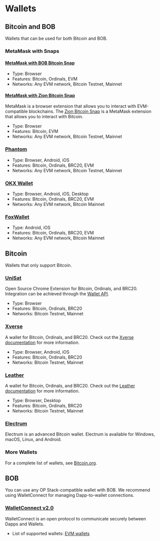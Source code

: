 # Wallets

## Bitcoin and BOB

Wallets that can be used for both Bitcoin and BOB.

### MetaMask with Snaps

#### [MetaMask with BOB Bitcoin Snap](https://snaps.metamask.io/snap/npm/gobob/bob-snap/)

- Type: Browser
- Features: Bitcoin, Ordinals, EVM
- Networks: Any EVM network, Bitcoin Testnet, Mainnet

#### [MetaMask with Zion Bitcoin Snap](https://snaps.metamask.io/snap/npm/btcsnap/)

MetaMask is a browser extension that allows you to interact with EVM-compatible blockchains. The [Zion Bitcoin Snap](https://snaps.metamask.io/snap/npm/btcsnap/) is a MetaMask extension that allows you to interact with Bitcoin.

- Type: Browser
- Features: Bitcoin, EVM
- Networks: Any EVM network, Bitcoin Testnet, Mainnet

### [Phantom](https://phantom.app/)

- Type: Browser, Android, iOS
- Features: Bitcoin, Ordinals, BRC20, EVM
- Networks: Any EVM network, Bitcoin Testnet, Mainnet

### [OKX Wallet](https://www.okx.com/web3)

- Type: Browser, Android, iOS, Desktop
- Features: Bitcoin, Ordinals, BRC20, EVM
- Networks: Any EVM network, Bitcoin Mainnet

### [FoxWallet](https://foxwallet.com/)

- Type: Android, iOS
- Features: Bitcoin, Ordinals, BRC20, EVM
- Networks: Any EVM network, Bitcoin Mainnet

## Bitcoin

Wallets that only support Bitcoin.

### [UniSat](https://unisat.io/)

Open Source Chrome Extension for Bitcoin, Ordinals, and BRC20. Integration can be achieved through the [Wallet API](https://docs.unisat.io/dev/unisat-wallet-api).

- Type: Browser
- Features: Bitcoin, Ordinals, BRC20
- Networks: Bitcoin Testnet, Mainnet

### [Xverse](https://www.xverse.app/)

A wallet for Bitcoin, Ordinals, and BRC20. Check out the [Xverse documentation](https://docs.xverse.app/) for more information.

- Type: Browser, Android, iOS
- Features: Bitcoin, Ordinals, BRC20
- Networks: Bitcoin Testnet, Mainnet

### [Leather](https://leather.io/)

A wallet for Bitcoin, Ordinals, and BRC20. Check out the [Leather documentation](https://leather.gitbook.io/guides/home/what-is-leather) for more information.

- Type: Browser, Desktop
- Features: Bitcoin, Ordinals, BRC20
- Networks: Bitcoin Testnet, Mainnet

### [Electrum](https://electrum.org/)

Electrum is an advanced Bitcoin wallet. Electrum is available for Windows, macOS, Linux, and Android.

### More Wallets

For a complete list of wallets, see [Bitcoin.org](https://bitcoin.org/en/choose-your-wallet).

## BOB

You can use any OP Stack-compatible wallet with BOB. We recommend using WalletConnect for managing Dapp-to-wallet connections.

### [WalletConnect v2.0](https://walletconnect.com/)

WalletConnect is an open protocol to communicate securely between Dapps and Wallets.

- List of supported wallets: [EVM wallets](https://walletconnect.com/explorer?type=wallet&chains=eip155:1)
